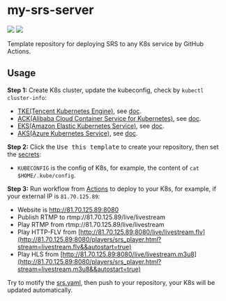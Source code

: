 # my-srs-server

![](http://ossrs.net/gif/v1/sls.gif?site=github.com&path=/tmpl/k8s/kubernetes/jie0214/my-srs-server)
[![](https://github.com/jie0214/my-srs-server/actions/workflows/kubernetes.yml/badge.svg)](https://github.com/jie0214/my-srs-server/actions/workflows/kubernetes.yml)

Template repository for deploying SRS to any K8s service by GitHub Actions.

## Usage

**Step 1:** Create K8s cluster, update the kubeconfig, check by `kubectl cluster-info`:

* [TKE(Tencent Kubernetes Engine)](https://console.cloud.tencent.com/tke2/cluster?rid=8), see [doc](https://cloud.tencent.com/document/product/457/54231).
* [ACK(Alibaba Cloud Container Service for Kubernetes)](https://cs.console.aliyun.com/), see [doc](https://help.aliyun.com/document_detail/95108.html).
* [EKS(Amazon Elastic Kubernetes Service)](https://console.aws.amazon.com/eks/home#/clusters), see [doc](https://docs.aws.amazon.com/eks/latest/userguide/create-cluster.html).
* [AKS(Azure Kubernetes Service)](https://portal.azure.com/#create/microsoft.aks), see [doc](https://docs.microsoft.com/en-us/azure/aks/kubernetes-walkthrough-portal).

**Step 2:** Click the <kbd>Use this template</kbd> to create your repository, then set the [secrets](https://github.com/jie0214/my-srs-server/settings/secrets/actions):

* `KUBECONFIG` is the config of K8s, for example, the content of `cat $HOME/.kube/config`.

**Step 3:** Run workflow from [Actions](https://github.com/jie0214/my-srs-server/actions/workflows/kubernetes.yml) to deploy to your K8s, for example, if your external IP is `81.70.125.89`:

* Website is http://81.70.125.89:8080
* Publish RTMP to rtmp://81.70.125.89/live/livestream
* Play RTMP from rtmp://81.70.125.89/live/livestream
* Play HTTP-FLV from [http://81.70.125.89:8080/live/livestream.flv](http://81.70.125.89:8080/players/srs_player.html?stream=livestream.flv&&autostart=true)
* Play HLS from [http://81.70.125.89:8080/live/livestream.m3u8](http://81.70.125.89:8080/players/srs_player.html?stream=livestream.m3u8&&autostart=true)

Try to motify the [srs.yaml](srs.yaml), then push to your repository, your K8s will be updated automatically.

